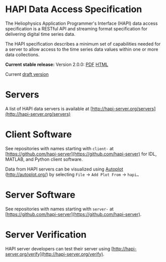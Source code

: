 HAPI Data Access Specification
==============================

The Heliophysics Application Programmer's Interface (HAPI) data access specification is a RESTful API and streaming format specification for delivering digital time series data.

The HAPI specification describes a minimum set of capabilities needed for a server to allow access to the time series data values within one or more data collections.

**Current stable release:** Version 2.0.0: [PDF](https://github.com/hapi-server/data-specification/raw/master/hapi-2.0.0/HAPI-data-access-spec-2.0.0.pdf) [HTML](https://github.com/hapi-server/data-specification/blob/master/hapi-2.0.0/HAPI-data-access-spec-2.0.0.md)

Current [draft version](https://github.com/hapi-server/data-specification/blob/master/hapi-dev/HAPI-data-access-spec-dev.md)

Servers
===============

A list of HAPI data servers is available at [http://hapi-server.org/servers](http://hapi-server.org/servers)

Client Software
===============

See repositories with names starting with `client-` at [https://github.com/hapi-server](https://github.com/hapi-server) for IDL, MATLAB, and Python client software.

Data from HAPI servers can be visualized using [Autoplot](http://autoplot.org/) (<http://autoplot.org/>) by selecting `File` -\> `Add Plot From` -\> `hapi…`

Server Software
===============

See repositories with names starting with `server-` at [https://github.com/hapi-server](https://github.com/hapi-server).

Server Verification
================

HAPI server developers can test their server using [http://hapi-server.org/verify](http://hapi-server.org/verify).

